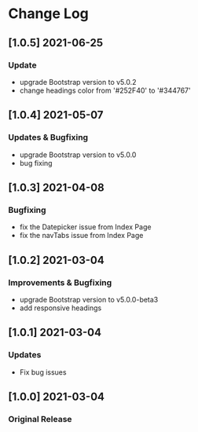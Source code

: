 # Change Log

## [1.0.5] 2021-06-25
### Update
- upgrade Bootstrap version to v5.0.2
- change headings color from '#252F40' to '#344767'

## [1.0.4] 2021-05-07
### Updates & Bugfixing
- upgrade Bootstrap version to v5.0.0
- bug fixing

## [1.0.3] 2021-04-08
### Bugfixing
- fix the Datepicker issue from Index Page
- fix the navTabs issue from Index Page

## [1.0.2] 2021-03-04
### Improvements & Bugfixing
- upgrade Bootstrap version to v5.0.0-beta3
- add responsive headings

## [1.0.1] 2021-03-04
### Updates
- Fix bug issues

## [1.0.0] 2021-03-04
### Original Release
